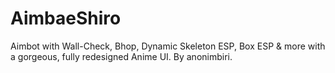# AimbaeShiro
Aimbot with Wall-Check, Bhop, Dynamic Skeleton ESP, Box ESP &amp; more with a gorgeous, fully redesigned Anime UI. By anonimbiri.
